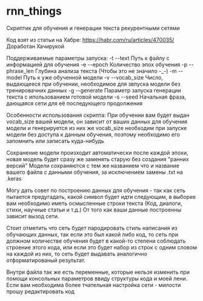 # rnn_things
Скриптик для обучения и генерации текста рекурентными сетями

Код взят из статьи на Хабре: https://habr.com/ru/articles/470035/
Доработан Хачирукой 

Поддерживаемые параметры запуска:
-t --text          Путь к файлу с информацией для обучения
-e --epoch         Количество эпох обучения
-p --phrase_len    Глубина анализа текста (Чтобы это не значило -_-)
-m --model         Путь к уже обученной модели
-v --vocab_size    Число, выдающееся при обучении, необходимое для звпуска модели без тренировачних данных
-g --generate      Параметр запуска генерации текста с ипользованием готовой модели
-s --seed          Начальная фраза, дающаяся сети для её последующего продолжения

Особенности использования скрипта:
При обучении вам будет выдан vocab_size вашей модели, он зависит от ваших данных для обучения модели и генерируется из них же
vocab_size необходим при запуске модели без доступа к данным обучения, поэтому необходимо его запомнить или записать куда-нибудь

Сохранение модели произходит автоматически после каждой эпохи, новая модель будет сразу же заменять старую без создания "ранних версий"
Модели сохраняются с тем же названием что и название вашего файла с данными обучения, за исключением замены .txt на .keras

Могу дать совет по построению данных для обучения - так как сеть пытается предугадать, какой символ будет идти следующим, 
в выборке вам необходимо иметь осмысленные строки текста (Код, диалоги, стихи, научные статьи и т.д.) От того как ваши данные
построенны зависит вызод сети.

Стоит отметить что сеть будет пародировать стиль написания из обучающих данных, так если это был какой либо код, то сеть при
должном количестве обучения будет в какой-то степени соблюдать строение этого кода, или если это будет набор из строк с одним
словом на каждой из них, то сеть будет выдавать аналогично отформатированый результат.

Внутри файла так же есть переменные, которые нельзя изменить при помощи консольных параметров ввиду структуры кода и моей лени.
Если вам необходима более тчательная настройка сети - милости прошу редактировать код
